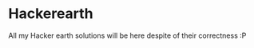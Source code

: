 Hackerearth
===========
All my Hacker earth  solutions will be here despite of their correctness :P
